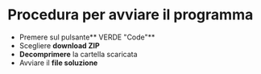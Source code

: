 # Procedura per avviare il programma
- Premere sul pulsante** VERDE "Code"**
- Scegliere **download ZIP**
- **Decomprimere** la cartella scaricata
- Avviare il **file soluzione** 

